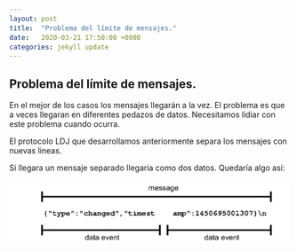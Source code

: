 ```yaml
---
layout: post
title:  "Problema del límite de mensajes."
date:   2020-03-21 17:50:00 +0000
categories: jekyll update
---
```

## Problema del límite de mensajes.

En el mejor de los casos los mensajes llegarán a la vez. El problema es que a veces llegaran en diferentes pedazos de datos. Necesitamos lidiar con este problema cuando ocurra.

El protocolo LDJ que desarrollamos anteriormente separa los mensajes con nuevas lineas. 

Si llegara un mensaje separado llegaria como dos datos. Quedaría algo así:

![split-message](/capturas/captura_3.png)
